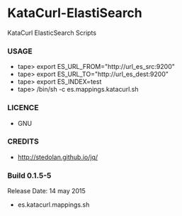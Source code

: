 # KataCurl-ElastiSearch
KataCurl ElasticSearch Scripts

### USAGE ###
* tape> export ES_URL_FROM="http://url_es_src:9200"
* tape> export ES_URL_TO="http://url_es_dest:9200"
* tape> export ES_INDEX=test
* tape> /bin/sh -c es.mappings.katacurl.sh

### LICENCE ###
* GNU

### CREDITS ###
* http://stedolan.github.io/jq/

### Build 0.1.5-5 ###
Release Date: 14 may 2015

* es.katacurl.mappings.sh

